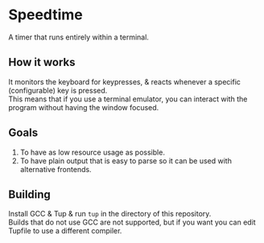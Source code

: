 # Speedtime
A timer that runs entirely within a terminal.
## How it works
It monitors the keyboard for keypresses, & reacts whenever a specific (configurable)
key is pressed.
\
This means that if you use a terminal emulator, you can interact with the program
without having the window focused.
## Goals
1. To have as low resource usage as possible.
2. To have plain output that is easy to parse so it can be used with alternative frontends.
## Building
Install GCC & Tup & run `tup` in the directory of this repository.
\
Builds that do not use GCC are not supported, but if you want you can edit Tupfile to
use a different compiler.
